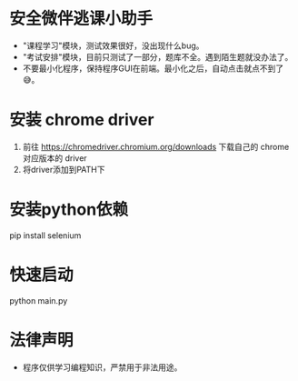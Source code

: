 
# 安全微伴逃课小助手
- "课程学习"模块，测试效果很好，没出现什么bug。
- "考试安排"模块，目前只测试了一部分，题库不全。遇到陌生题就没办法了。
- 不要最小化程序，保持程序GUI在前端。最小化之后，自动点击就点不到了😅。

# 安装 chrome driver
1. 前往 https://chromedriver.chromium.org/downloads 下载自己的 chrome 对应版本的 driver
1. 将driver添加到PATH下

# 安装python依赖
pip install selenium

# 快速启动
python main.py

# 法律声明
- 程序仅供学习编程知识，严禁用于非法用途。